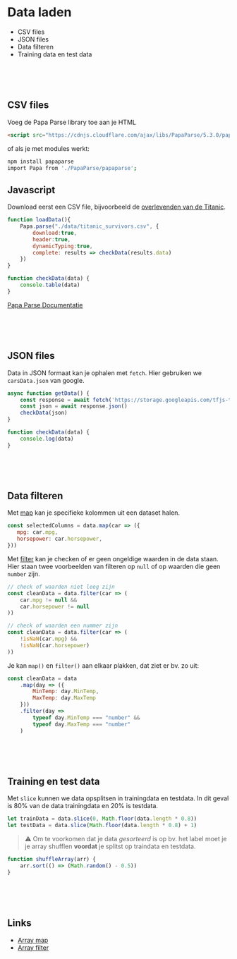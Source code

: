 # Data laden

- CSV files
- JSON files
- Data filteren
- Training data en test data

<br>
<br>
<br>

## CSV files

Voeg de Papa Parse library toe aan je HTML

```HTML
<script src="https://cdnjs.cloudflare.com/ajax/libs/PapaParse/5.3.0/papaparse.min.js"></script>
```
of als je met modules werkt:
```bash
npm install papaparse
import Papa from './PapaParse/papaparse';
```

## Javascript

Download eerst een CSV file, bijvoorbeeld de [overlevenden van de Titanic](https://www.kaggle.com/c/titanic/data?select=train.csv). 

```javascript
function loadData(){
    Papa.parse("./data/titanic_survivors.csv", {
        download:true,
        header:true, 
        dynamicTyping:true,
        complete: results => checkData(results.data)
    })
}

function checkData(data) {
    console.table(data)
}
```
[Papa Parse Documentatie](https://www.papaparse.com)

<br>
<br>
<br>

## JSON files

Data in JSON formaat kan je ophalen met `fetch`. Hier gebruiken we `carsData.json` van google. 

```javascript
async function getData() {
    const response = await fetch('https://storage.googleapis.com/tfjs-tutorials/carsData.json')
    const json = await response.json()
    checkData(json)
}

function checkData(data) {
    console.log(data)
}
```

<br>
<br>
<br>

## Data filteren

Met [map](https://developer.mozilla.org/en-US/docs/Web/JavaScript/Reference/Global_Objects/Array/map) kan je specifieke kolommen uit een dataset halen.

```javascript
const selectedColumns = data.map(car => ({
   mpg: car.mpg,
   horsepower: car.horsepower,
}))
```

Met [filter](https://developer.mozilla.org/en-US/docs/Web/JavaScript/Reference/Global_Objects/Array/filter) kan je checken of er geen ongeldige waarden in de data staan. Hier staan twee voorbeelden van filteren op `null` of op waarden die geen `number` zijn.

```javascript   
// check of waarden niet leeg zijn
const cleanData = data.filter(car => (
    car.mpg != null && 
    car.horsepower != null
))

// check of waarden een nummer zijn
const cleanData = data.filter(car => (
    !isNaN(car.mpg) && 
    !isNaN(car.horsepower)
))
```
Je kan `map()` en `filter()` aan elkaar plakken, dat ziet er bv. zo uit:

```javascript
const cleanData = data
    .map(day => ({
        MinTemp: day.MinTemp,
        MaxTemp: day.MaxTemp
    }))
    .filter(day => 
        typeof day.MinTemp === "number" &&
        typeof day.MaxTemp === "number"
    )
```

<br>
<br>
<br>

## Training en test data

Met `slice` kunnen we data opsplitsen in trainingdata en testdata. In dit geval is 80% van de data trainingdata en 20% is testdata.

```javascript
let trainData = data.slice(0, Math.floor(data.length * 0.8))
let testData = data.slice(Math.floor(data.length * 0.8) + 1)
```

> ⚠️ Om te voorkomen dat je data *gesorteerd* is op bv. het label moet je je array shufflen **voordat** je splitst op traindata en testdata.

```javascript
function shuffleArray(arr) {
    arr.sort(() => (Math.random() - 0.5))
}
```

<br>
<br>
<br>

## Links

- [Array map](https://developer.mozilla.org/en-US/docs/Web/JavaScript/Reference/Global_Objects/Array/map) 
- [Array filter](https://developer.mozilla.org/en-US/docs/Web/JavaScript/Reference/Global_Objects/Array/filter)
